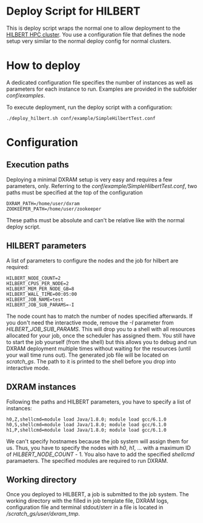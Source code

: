 # Deploy Script for HILBERT

This is deploy script wraps the normal one to allow deployment to the [HILBERT HPC cluster](https://www.zim.hhu.de/high-performance-computing.html). You use a configuration file that defines the node setup very similar to the normal deploy config for normal clusters.

# How to deploy

A dedicated configuration file specifies the number of instances as well as parameters for each instance to run. Examples are provided in the subfolder *conf/examples*.

To execute deployment, run the deploy script with a configuration:
```
./deploy_hilbert.sh conf/example/SimpleHilbertTest.conf
```

# Configuration

## Execution paths

Deploying a minimal DXRAM setup is very easy and requires a few parameters, only. Referring to the *conf/example/SimpleHilbertTest.conf*, two paths must be specified at the top of the configuration
```
DXRAM_PATH=/home/user/dxram
ZOOKEEPER_PATH=/home/user/zookeeper
```

These paths must be absolute and can't be relative like with the normal deploy script.

## HILBERT parameters

A list of parameters to configure the nodes and the job for hilbert are required:
```
HILBERT_NODE_COUNT=2
HILBERT_CPUS_PER_NODE=2
HILBERT_MEM_PER_NODE_GB=8
HILBERT_WALL_TIME=00:05:00
HILBERT_JOB_NAME=test
HILBERT_JOB_SUB_PARAMS=-I
```

The node count has to match the number of nodes specified afterwards. If you don't need the interactive mode, remove the *-I* parameter from *HILBERT_JOB_SUB_PARAMS*. This will drop you to a shell with all resources allocated for your job, once the scheduler has assigned them. You still have to start the job yourself (from the shell) but this allows you to debug and run DXRAM deployment multiple times without waiting for the resources (until your wall time runs out). The generated job file will be located on *scratch_gs*. The path to it is printed to the shell before you drop into interactive mode.

## DXRAM instances

Following the paths and HILBERT parameters, you have to specify a list of instances:
```
h0,Z,shellcmd=module load Java/1.8.0; module load gcc/6.1.0
h0,S,shellcmd=module load Java/1.8.0; module load gcc/6.1.0
h1,P,shellcmd=module load Java/1.8.0; module load gcc/6.1.0
```

We can't specify hostnames because the job system will assign them for us. Thus, you have to specify the nodes with *h0*, *h1*, ... with a maximum ID of *HILBERT_NODE_COUNT* - 1. You also have to add the specified *shellcmd* paramaeters. The specified modules are required to run DXRAM.

## Working directory

Once you deployed to HILBERT, a job is submitted to the job system. The working directory with the filled in job template file, DXRAM logs, configuration file and terminal stdout/sterr in a file is located in */scratch_gs/user/dxram_tmp*.
